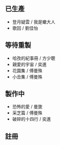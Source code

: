 ## 已生產

* 登月疑雲 / 我是蠍大人
* 歌回 / 劉佳怡

## 等待重製

* 哈孜的紀事冊 / 方少聰
* 親愛的宇宙 / 奕進
* 花園集 / 傅曼殊
* 小丑集 / 傅曼殊

## 製作中

* 恐怖的愛 / 曼旎
* 采芝篇 / 傅曼殊
* 破碎的十四行 / 奕進

## 註冊
